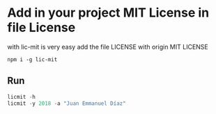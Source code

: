# Add in your project MIT License in file License

with lic-mit is very easy add the file LICENSE with origin MIT LICENSE

```
npm i -g lic-mit
```

## Run

```js
licmit -h
licmit -y 2018 -a "Juan Emmanuel Díaz"
```
